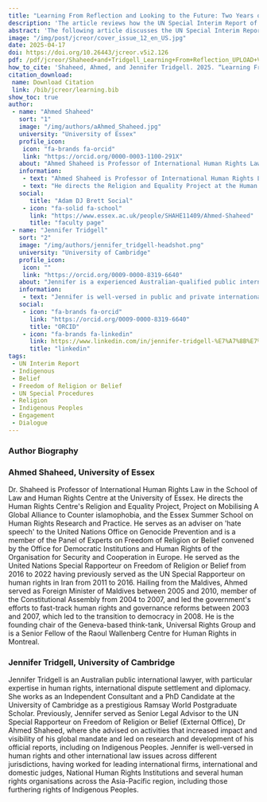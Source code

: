 ```yaml
---
title: "Learning From Reflection and Looking to the Future: Two Years on from the UN Report on Freedom of Religion or Belief and Indigenous Peoples."
description: 'The article reviews how the UN Special Interim Report of the Special Rapporteur on Freedom of Religion or Belief has been used as a critical tool for promoting and protecting the rights of Indigenous Peoples globally by emphasizing the need for meaningful engagement with Indigenous individuals and communities in decision-making processes, notably on issues that affect their traditional lands, waters and resources and their spiritual practices.'
abstract: 'The following article discusses the UN Special Interim Report and its significance to the rights of Indigenous Peoples. The article reviews how the UN Special Interim Report of the Special Rapporteur on Freedom of Religion or Belief has been used as a critical tool for promoting and protecting the rights of Indigenous Peoples globally by emphasizing the need for meaningful engagement with Indigenous individuals and communities in decision-making processes, notably on issues that affect their traditional lands, waters and resources and their spiritual practices. The article also discusses how the UN Special Interim Report was developed through extensive consultations with Indigenous Peoples, community groups, and various stakeholders with the scope of revealing the challenges faced by Indigenous Peoples. Finally, the article will reflect upon the positive responses generated by the Report and the ongoing discourse to encourage further engagement with the findings.'
image: "/img/post/jcreor/cover_issue_12_en_US.jpg"
date: 2025-04-17
doi: https://doi.org/10.26443/jcreor.v5i2.126
pdf: /pdf/jcreor/Shaheed+and+Tridgell_Learning+From+Reflection_UPLOAD+VERSION_April+11_[94].pdf
how_to_cite: 'Shaheed, Ahmed, and Jennifer Tridgell. 2025. “Learning From Reflection and Looking to the Future: Two Years on from the UN Report on Freedom of Religion or Belief and Indigenous Peoples”. Journal of the Council for Research on Religion 5 (2). Montreal, QC, Canada:111–131. https://doi.org/10.26443/jcreor.v5i2.126.'
citation_download: 
 name: Download Citation
 link: /bib/jcreor/learning.bib
show_toc: true
author: 
 - name: "Ahmed Shaheed"
   sort: "1"
   image: "/img/authors/aAhmed_Shaheed.jpg"
   university: "University of Essex"
   profile_icon: 
    icon: "fa-brands fa-orcid"
    link: "https://orcid.org/0000-0003-1100-291X"
   about: "Ahmed Shaheed is Professor of International Human Rights Law and Global Practice in the School of Law and Human Rights Centre at the University of Essex"
   information: 
    - text: "Ahmed Shaheed is Professor of International Human Rights Law and Global Practice in the School of Law and Human Rights Centre at the University of Essex."
    - text: "He directs the Religion and Equality Project at the Human Rights Centre and the Essex Summer School on Human Rights Research and Practice. He is currently the United Nations Special Rapporteur on Freedom of Religion or Belief having previously served as the UN Special Rapporteur on human rights in Iran. Hailing from the Maldives, Shaheed served as Foreign Minister of Maldives between 2005 and 2010, member of the Constitutional Assembly from 2004 to 2007, and led the government’s efforts to fast-track human rights and governance reforms between 2003 and 2007, which led to the transition to democracy in 2008. He is the founding chair of the Geneva-based think-tank, Universal Rights Group. Shaheed's areas of research are human rights implementation, UN’s human rights mechanisms, religious freedom, human rights and emerging technologies, and progressive Islam. His reports to the UN have covered the freedom of thought, combatting Antisemitism and Islamophobia, upholding gender equality while promoting religious freedom, mainstreaming religious freedom in the sustainable development agenda, defending religious freedom while countering terrorism, and promoting freedom of expression."
   social:
      title: "Adam DJ Brett Social"
    - icon: "fa-solid fa-school"
      link: "https://www.essex.ac.uk/people/SHAHE11409/Ahmed-Shaheed"
      title: "faculty page"
 - name: "Jennifer Tridgell"
   sort: "2"
   image: "/img/authors/jennifer_tridgell-headshot.png"
   university: "University of Cambridge"
   profile_icon: 
    icon: ""
    link: "https://orcid.org/0009-0000-8319-6640"
   about: "Jennifer is a experienced Australian-qualified public international lawyer with particular expertise in international dispute settlement, human rights, diplomacy and technology policy. She is a PhD Candidate (International Law x Computer Science) at the University of Cambridge as a Ramsay World Postgraduate Scholar, where she focuses on global governance of free and open-source software. Until recently, she was Senior Project Lead at the University of Essex for a complex human rights project on countering hate speech within domestic and multilateral spheres."
   information: 
    - text: "Jennifer is well-versed in public and private international law more broadly, having worked at leading international firms, the International Criminal Court, National Human Rights Institutions and several human rights organisations especially across the Asia-Pacific region. Previously, Jennifer was the Senior Legal Advisor to the UN Special Rapporteur on Freedom of Religion or Belief (External Office), Dr Ahmed Shaheed, where she led on research and development of his UN reports and advising on other activities that increased impact and visibility of his global mandate, including on Freedom of Thought."
   social:
    - icon: "fa-brands fa-orcid"
      link: "https://orcid.org/0009-0000-8319-6640"
      title: "ORCID"
    - icon: "fa-brands fa-linkedin"
      link: https://www.linkedin.com/in/jennifer-tridgell-%E7%A7%8B%E7%8F%8D%E9%9C%93-2a619366/
      title: "linkedin"  
tags: 
 - UN Interim Report
 - Indigenous
 - Belief
 - Freedom of Religion or Belief
 - UN Special Procedures
 - Religion
 - Indigenous Peoples
 - Engagement 
 - Dialogue
---
```

### Author Biography
### Ahmed Shaheed, University of Essex

Dr. Shaheed is Professor of International Human Rights Law in the School of Law and Human Rights Centre at the University of Essex. He directs the Human Rights Centre's Religion and Equality Project, Project on Mobilising A Global Alliance to Counter islamophobia, and the Essex Summer School on Human Rights Research and Practice. He serves as an adviser on 'hate speech' to the United Nations Office on Genocide Prevention and is a member of the Panel of Experts on Freedom of Religion or Belief convened by the Office for Democratic Institutions and Human Rights of the Organisation for Security and Cooperation in Europe. He served as the United Nations Special Rapporteur on Freedom of Religion or Belief from 2016 to 2022 having previously served as the UN Special Rapporteur on human rights in Iran from 2011 to 2016. Hailing from the Maldives, Ahmed served as Foreign Minister of Maldives between 2005 and 2010, member of the Constitutional Assembly from 2004 to 2007, and led the government's efforts to fast-track human rights and governance reforms between 2003 and 2007, which led to the transition to democracy in 2008. He is the founding chair of the Geneva-based think-tank, Universal Rights Group and is a Senior Fellow of the Raoul Wallenberg Centre for Human Rights in Montreal.

### Jennifer Tridgell, University of Cambridge

Jennifer Tridgell is an Australian public international lawyer, with particular expertise in human rights, international dispute settlement and diplomacy. She works as an Independent Consultant and a PhD Candidate at the University of Cambridge as a prestigious Ramsay World Postgraduate Scholar. Previously, Jennifer served as Senior Legal Advisor to the UN Special Rapporteur on Freedom of Religion or Belief (External Office), Dr Ahmed Shaheed, where she advised on activities that increased impact and visibility of his global mandate and led on research and development of his official reports, including on Indigenous Peoples. Jennifer is well-versed in human rights and other international law issues across different jurisdictions, having worked for leading international firms, international and domestic judges, National Human Rights Institutions and several human rights organisations across the Asia-Pacific region, including those furthering rights of Indigenous Peoples.